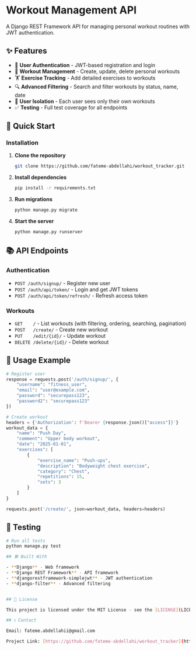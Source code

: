 # Workout Management API

A Django REST Framework API for managing personal workout routines with JWT authentication.

## ✨ Features

- 🔐 **User Authentication** - JWT-based registration and login
- 📝 **Workout Management** - Create, update, delete personal workouts
- 🏋️ **Exercise Tracking** - Add detailed exercises to workouts
- 🔍 **Advanced Filtering** - Search and filter workouts by status, name, date
- 👤 **User Isolation** - Each user sees only their own workouts
- ✅ **Testing** - Full test coverage for all endpoints

## 🚀 Quick Start

### Installation

1. **Clone the repository**
   ```bash
   git clone https://github.com/fateme-abdellahi/workout_tracker.git
   ```

2. **Install dependencies**
   ```bash
   pip install -r requirements.txt
   ```

3. **Run migrations**
   ```bash
   python manage.py migrate
   ```

4. **Start the server**
   ```bash
   python manage.py runserver
   ```

## 📚 API Endpoints

### Authentication
- `POST /auth/signup/` - Register new user
- `POST /auth/api/token/` - Login and get JWT tokens
- `POST /auth/api/token/refresh/` - Refresh access token

### Workouts
- `GET    /` - List workouts (with filtering, ordering, searching, pagination)
- `POST   /create/` - Create new workout
- `PUT    /edit/{id}/` - Update workout
- `DELETE /delete/{id}/` - Delete workout

## 🔧 Usage Example

```python
# Register user
response = requests.post('/auth/signup/', {
    "username": "fitness_user",
    "email": "user@example.com",
    "password": "securepass123",
    "password2": "securepass123"
})

# Create workout
headers = {'Authorization': f'Bearer {response.json()["access"]}'}
workout_data = {
    "name": "Push Day",
    "comment": "Upper body workout",
    "date": "2025-01-01",
    "exercises": [
        {
            "exercise_name": "Push-ups",
            "description": "Bodyweight chest exercise",
            "category": "Chest",
            "repetitions": 15,
            "sets": 3
        }
    ]
}

requests.post('/create/', json=workout_data, headers=headers)
```

## 🧪 Testing

```bash
# Run all tests
python manage.py test

## 🛠️ Built With

- **Django** - Web framework
- **Django REST Framework** - API framework  
- **djangorestframework-simplejwt** - JWT authentication
- **django-filter** - Advanced filtering


## 📝 License

This project is licensed under the MIT License - see the [LICENSE](LICENSE) file for details.

## 📞 Contact

Email: fateme.abdellahii@gmail.com

Project Link: [https://github.com/fateme-abdellahi/workout_tracker](https://github.com/fateme-abdellahi/workout_tracker)
